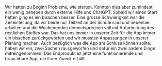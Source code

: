 Wir hatten zu Beginn Probleme, wie starten. Konnten dies aber zumindest ein wenig beheben durch externe Hilfe und ChatGPT. Sobald wir einen Start hatten ging es ein bisschen besser. 
Eine grosse Schwierigkeit war die Zeiteinteilung, da wir beide nur Teilzeit an der Schule sind und nebenbei arbeiten und die Wochenenden dementsprechen voll mit Aufarbeitung des restlichen Stoffes war. Das hat uns immer in unserer Zeit für die App immer ein bisschen zurückgeworfen und wir mussten Anpassungen in unserer Planung machen. Auch bezüglich was die App am Schluss können sollte, haben wir ein, zwei Sachen rausgeworfen und dafür ein zwei andere Dinge mitreingenommen. Das Endprodukt ist jetzt eine funktionierende und brauchbare App, die ihren Zweck erfüllt.

